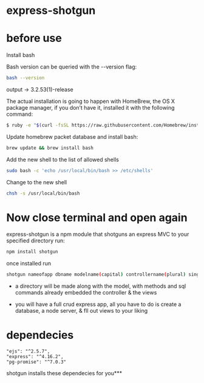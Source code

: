 # express-shotgun

# before use
Install bash

Bash version can be queried with the --version flag: 

```sh
bash --version
```
output -> 3.2.53(1)-release

The actual installation is going to happen with HomeBrew, the OS X package manager, if you don’t have it, installed it with the following command:
```sh
$ ruby -e "$(curl -fsSL https://raw.githubusercontent.com/Homebrew/install/master/install)"
```

Update homebrew packet database and install bash:
```sh
brew update && brew install bash
```

Add the new shell to the list of allowed shells
```sh
sudo bash -c 'echo /usr/local/bin/bash >> /etc/shells'
```
Change to the new shell
```sh
chsh -s /usr/local/bin/bash 
```

# Now close terminal and open again

express-shotgun is a npm module that shotguns an express MVC to your specified directory
run:
```sh
npm install shotgun 
```
once installed run
```sh
shotgun nameofapp dbname modelname(capital) controllername(plural) singularRESPONSE
```
- a directory will be made along with the model, with methods and sql commands already embedded
  the controller & the views

- you will have a full crud express app, all you have to do is create a database, a node server, 
  & fll out views to your liking

# dependecies

```ssh
"ejs": "^2.5.7",
"express": "^4.16.2",
"pg-promise": "^7.0.3"
```

shotgun installs these dependecies for you***
